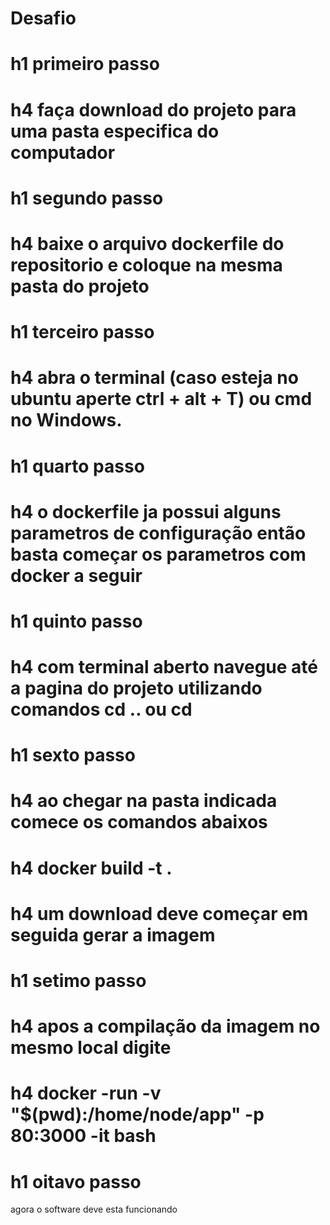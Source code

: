 # Desafio

# h1 primeiro passo 
# h4 faça download do projeto para uma pasta especifica do computador

# h1 segundo passo
# h4 baixe o arquivo dockerfile do repositorio e coloque na mesma pasta do projeto

# h1 terceiro passo
# h4 abra o terminal (caso esteja no ubuntu aperte ctrl + alt + T) ou cmd no Windows.

# h1 quarto passo
# h4 o dockerfile ja possui alguns parametros de configuração então basta começar os parametros com docker a seguir

# h1 quinto passo 
# h4 com terminal aberto  navegue até a pagina do projeto utilizando comandos cd .. ou cd<pasta>

# h1 sexto passo 
# h4 ao chegar na pasta indicada comece os comandos abaixos

# h4 docker build -t <nomeDaImagem> .

# h4 um download deve começar em seguida gerar a imagem

# h1 setimo passo
# h4 apos a compilação da imagem no mesmo local digite 
# h4 docker -run -v "$(pwd):/home/node/app" -p 80:3000 -it <nomeDaImagem> bash

# h1 oitavo passo 

agora o software deve esta funcionando
